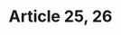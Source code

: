---
title: "Article 25, 26"
draft: false
exceptions:
- info53c
memberstates:
- PL
score: 1
compensation:
- 
remarks: |
 


link: "http://www.prawo.pl/dz-u-akt/-/dokument/Dz.U.2016.666/16795787/2047977#art(25)"
---